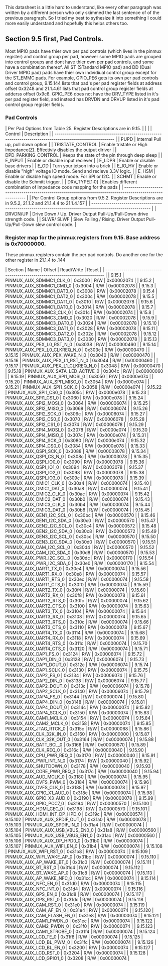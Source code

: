 
This datasheet is a little hard to understand, like every other paragraph
was written by a different person who only skimmed the last sentence of 
of the previous paragraph. So I tried my best to sythesize it into something I 
could more easily understand and hopefully this helps others too.
  
## Section 9.5 first, Pad Controls.
  
Most MPIO pads have thier own per pad controls (which lives in the pinmux
register) and control group per pad, however some MPIO pads are 
grouped into control groups and dont have thier own per pad controls, and 
some have a combination thereof. All ST (STandard MPIO pad) and DD (Dual 
Driver MPIO pad) pads have thier own indvidiual control group except for the ST_EMMC pads. 
For example, GPIO_PE6 gets its own per pad controls and control group, 9.15.144
lists that pad's per pad register fields at address offset 0x3248 and 21.1.4.61
lists that pad control group register fields at adderss offset 0x9c8.
GPIO_PE6 does not have the DRV_TYPE listed in it's per pad register field,
and instead has DRVDN and DRVUP listed in it's pad control group register
fields. 
 
### Pad Controls
 
| Per Pad Options from Table 25. Register Descriptions are in 9.15.                                           |
|                                                                                                             |
| Control              | Description                                                                          |
| ----------------------------------------------------------------------------------------------------------- |
| PUPD                 | Internal Pull up, pull down option                                                   |
| TRISTATE_CONTROL     | Enable tristate or High Impedance(Z). Effectivly disables the output diriver         |
| DPD_PARKING_CONTROL  | Keeps the state of the pin through deep sleep                                        |
| E_INPUT              | Enable or disable input reciever                                                     |
| E_LDPR               | Enable or disable base drivers                                                       |
| E_OD                 | Turn your jetson into a brick                                                        |
| E_IO_HV              | Enable or disable "high" voltage IO mode. Send and recieve 3.3V logic.               |
| E_HSM                | Enable or disable high speed mode. For SPI or I2C.                                   |
| SCHMT                | Enable or disable the Schmitt trigger.                                               |
| DRV_TYPE[1:0]        | Enables different combination of impedance code mapping for the pads                 |
| ----------------------------------------------------------------------------------------------------------- |
| Per Control Group options from 9.5.2. Register Descriptions are in 9.5.2, 21.1.2 and 21.1.4.4 to 21.1.4.157 |
| ----------------------------------------------------------------------------------------------------------- |
| DRVDN/UP             | Drive Down / Up. Driver Output Pull-Up/Pull-Down drive strength code.                |
| SLWR/ SLWF           | Slew Falling / Rising. Driver Output Pull-Up/Pull-Down slew control code.            |

### Register map for the pinmux registers from 9.15. Base address is 0x70000000.
These pinmux registers contain the per pad controls. 
Do another one for the other register in 21.1.4 to .144

| Section  | Name                            | Offset | Read/Write | Reset      |
| ----------------------------------------------------------------------------- | 
| 9.15.1   | PINMUX_AUX_SDMMC1_CLK_0         | 0x3000 | R/W        | 0x00002074 |
| 9.15.2   | PINMUX_AUX_SDMMC1_CMD_0         | 0x3004 | R/W        | 0x00002078 |
| 9.15.3   | PINMUX_AUX_SDMMC1_DAT3_0        | 0x3008 | R/W        | 0x00002078 |
| 9.15.4   | PINMUX_AUX_SDMMC1_DAT2_0        | 0x300c | R/W        | 0x00002078 | 
| 9.15.5   | PINMUX_AUX_SDMMC1_DAT1_0        | 0x3010 | R/W        | 0x00002078 | 
| 9.15.6   | PINMUX_AUX_SDMMC1_DAT0_0        | 0x3014 | R/W        | 0x00002078 | 
| 9.15.7   | PINMUX_AUX_SDMMC3_CLK_0         | 0x301c | R/W        | 0x00002074 |
| 9.15.8   | PINMUX_AUX_SDMMC3_CMD_0         | 0x3020 | R/W        | 0x00002078 |
| 9.15.9   | PINMUX_AUX_SDMMC3_DAT0_0        | 0x3024 | R/W        | 0x00002078 |
| 9.15.10  | PINMUX_AUX_SDMMC3_DAT1_0        | 0x3028 | R/W        | 0x00002078 |
| 9.15.11  | PINMUX_AUX_SDMMC3_DAT2_0        | 0x302c | R/W        | 0x00002078 |
| 9.15.12  | PINMUX_AUX_SDMMC3_DAT3_0        | 0x3030 | R/W        | 0x00002078 |
| 9.15.13  | PINMUX_AUX_PEX_L0_RST_N_0       | 0x3038 | R/W        | 0x00000460 |
| 9.15.14  | PINMUX_AUX_PEX_L0_CLKREQ_N_0    | 0x303c | R/W        | 0x00000470 |
| 9.15.15  | PINMUX_AUX_PEX_WAKE_N_0         | 0x3040 | R/W        | 0x00000470 |
| 9.15.16  | PINMUX_AUX_PEX_L1_RST_N_0       | 0x3044 | R/W        | 0x00000460 |
| 9.15.17  | PINMUX_AUX_PEX_L1_CLKREQ_N_0    | 0x3048 | R/W        | 0x00000470 |
| 9.15.18  | PINMUX_AUX_SATA_LED_ACTIVE_0    | 0x304c | R/W        | 0x00000060 |
| 9.15.19  | PINMUX_AUX_SPI1_MOSI_0          | 0x3050 | R/W        | 0x0000e074 | 
| 9.15.20  | PINMUX_AUX_SPI1_MISO_0          | 0x3054 | R/W        | 0x0000e074 |
| 9.15.21  | PINMUX_AUX_SPI1_SCK_0           | 0x3058 | R/W        | 0x0000e074 | 
| 9.15.22  | PINMUX_AUX_SPI1_CS0_0           | 0x305c | R/W        | 0x0000e078 | 
| 9.15.23  | PINMUX_AUX_SPI1_CS1_0           | 0x3060 | R/W        | 0x0000e078 |
| 9.15.24  | PINMUX_AUX_SPI2_MOSI_0          | 0x3064 | R/W        | 0x00006074 |
| 9.15.25  | PINMUX_AUX_SPI2_MISO_0          | 0x3068 | R/W        | 0x00006074 | 
| 9.15.26  | PINMUX_AUX_SPI2_SCK_0           | 0x306c | R/W        | 0x00006074 |
| 9.15.27  | PINMUX_AUX_SPI2_CS0_0           | 0x3070 | R/W        | 0x00006078 |
| 9.15.28  | PINMUX_AUX_SPI2_CS1_0           | 0x3074 | R/W        | 0x00006078 |
| 9.15.29  | PINMUX_AUX_SPI4_MOSI_0          | 0x3078 | R/W        | 0x0000e074 |
| 9.15.30  | PINMUX_AUX_SPI4_MISO_0          | 0x307c | R/W        | 0x0000e074 |
| 9.15.31  | PINMUX_AUX_SPI4_SCK_0           | 0x3080 | R/W        | 0x0000e074 |
| 9.15.32  | PINMUX_AUX_SPI4_CS0_0           | 0x3084 | R/W        | 0x0000e078 |
| 9.15.33  | PINMUX_AUX_QSPI_SCK_0           | 0x3088 | R/W        | 0x00003078 |
| 9.15.34  | PINMUX_AUX_QSPI_CS_N_0          | 0x308c | R/W        | 0x00003078 |
| 9.15.35  | PINMUX_AUX_QSPI_IO0_0           | 0x3090 | R/W        | 0x00003078 |
| 9.15.36  | PINMUX_AUX_QSPI_IO1_0           | 0x3094 | R/W        | 0x00003078 |
| 9.15.37  | PINMUX_AUX_QSPI_IO2_0           | 0x3098 | R/W        | 0x00003078 |
| 9.15.38  | PINMUX_AUX_QSPI_IO3_0           | 0x309c | R/W        | 0x00003078 |
| 9.15.39  | PINMUX_AUX_DMIC1_CLK_0          | 0x30a4 | R/W        | 0x00000074 |
| 9.15.40  | PINMUX_AUX_DMIC1_DAT_0          | 0x30a8 | R/W        | 0x00000074 |
| 9.15.41  | PINMUX_AUX_DMIC2_CLK_0          | 0x30ac | R/W        | 0x00000074 |
| 9.15.42  | PINMUX_AUX_DMIC2_DAT_0          | 0x30b0 | R/W        | 0x00000074 |
| 9.15.43  | PINMUX_AUX_DMIC3_CLK_0          | 0x30b4 | R/W        | 0x00000074 |
| 9.15.44  | PINMUX_AUX_DMIC3_DAT_0          | 0x30b8 | R/W        | 0x00000074 |
| 9.15.45  | PINMUX_AUX_GEN1_I2C_SCL_0       | 0x30bc | R/W        | 0x00000570 |
| 9.15.46  | PINMUX_AUX_GEN1_I2C_SDA_0       | 0x30c0 | R/W        | 0x00000570 |
| 9.15.47  | PINMUX_AUX_GEN2_I2C_SCL_0       | 0x30c4 | R/W        | 0x00000572 | 
| 9.15.48  | PINMUX_AUX_GEN2_I2C_SDA_0       | 0x30c8 | R/W        | 0x00000572 |
| 9.15.49  | PINMUX_AUX_GEN3_I2C_SCL_0       | 0x30cc | R/W        | 0x00000570 |
| 9.15.50  | PINMUX_AUX_GEN3_I2C_SDA_0       | 0x30d0 | R/W        | 0x00000570 |
| 9.15.51  | PINMUX_AUX_CAM_I2C_SCL_0        | 0x30d4 | R/W        | 0x00000570 |
| 9.15.52  | PINMUX_AUX_CAM_I2C_SDA_0        | 0x30d8 | R/W        | 0x00000570 |
| 9.15.53  | PINMUX_AUX_PWR_I2C_SCL_0        | 0x30dc | R/W        | 0x00000170 | 
| 9.15.54  | PINMUX_AUX_PWR_I2C_SDA_0        | 0x30e0 | R/W        | 0x00000170 |
| 9.15.54  | PINMUX_AUX_UART1_TX_0           | 0x30e4 | R/W        | 0x00000074 |
| 9.15.56  | PINMUX_AUX_UART1_RX_0           | 0x30e8 | R/W        | 0x00000074 | 
| 9.15.57  | PINMUX_AUX_UART1_RTS_0          | 0x30ec | R/W        | 0x00000074 |
| 9.15.58  | PINMUX_AUX_UART1_CTS_0          | 0x30f0 | R/W        | 0x00000074 |
| 9.15.59  | PINMUX_AUX_UART2_TX_0           | 0x30f4 | R/W        | 0x00000074 |
| 9.15.60  | PINMUX_AUX_UART2_RX_0           | 0x30f8 | R/W        | 0x00000078 |
| 9.15.61  | PINMUX_AUX_UART2_RTS_0          | 0x30fc | R/W        | 0x00000074 |
| 9.15.62  | PINMUX_AUX_UART2_CTS_0          | 0x3100 | R/W        | 0x00000074 |
| 9.15.63  | PINMUX_AUX_UART3_TX_0           | 0x3104 | R/W        | 0x00000074 |
| 9.15.64  | PINMUX_AUX_UART3_RX_0           | 0x3108 | R/W        | 0x00000074 |
| 9.15.65  | PINMUX_AUX_UART3_RTS_0          | 0x310c | R/W        | 0x00000074 |
| 9.15.66  | PINMUX_AUX_UART3_CTS_0          | 0x3110 | R/W        | 0x00000078 |
| 9.15.67  | PINMUX_AUX_UART4_TX_0           | 0x3114 | R/W        | 0x00000074 |
| 9.15.68  | PINMUX_AUX_UART4_RX_0           | 0x3118 | R/W        | 0x00000074 |
| 9.15.69  | PINMUX_AUX_UART4_RTS_0          | 0x311c | R/W        | 0x00000074 |
| 9.15.70  | PINMUX_AUX_UART4_CTS_0          | 0x3120 | R/W        | 0x00000074 |
| 9.15.71  | PINMUX_AUX_DAP1_FS_0            | 0x3124 | R/W        | 0x00006074 |
| 9.15.72  | PINMUX_AUX_DAP1_DIN_0           | 0x3128 | R/W        | 0x00006074 |
| 9.15.73  | PINMUX_AUX_DAP1_DOUT_0          | 0x312c | R/W        | 0x00006074 | 
| 9.15.74  | PINMUX_AUX_DAP1_SCLK_0          | 0x3130 | R/W        | 0x00006074 | 
| 9.15.75  | PINMUX_AUX_DAP2_FS_0            | 0x3134 | R/W        | 0x00006074 |
| 9.15.76  | PINMUX_AUX_DAP2_DIN_0           | 0x3138 | R/W        | 0x00006074 |
| 9.15.77  | PINMUX_AUX_DAP2_DOUT_0          | 0x313c | R/W        | 0x00006074 |
| 9.15.78  | PINMUX_AUX_DAP2_SCLK_0          | 0x3140 | R/W        | 0x00006074 |
| 9.15.79  | PINMUX_AUX_DAP4_FS_0            | 0x3144 | R/W        | 0x00000074 |
| 9.15.80  | PINMUX_AUX_DAP4_DIN_0           | 0x3148 | R/W        | 0x00000074 |
| 9.15.81  | PINMUX_AUX_DAP4_DOUT_0          | 0x314c | R/W        | 0x00000074 |
| 9.15.82  | PINMUX_AUX_DAP4_SCLK_0          | 0x3150 | R/W        | 0x00000074 |
| 9.15.83  | PINMUX_AUX_CAM1_MCLK_0          | 0x3154 | R/W        | 0x00000074 |
| 9.15.84  | PINMUX_AUX_CAM2_MCLK_0          | 0x3158 | R/W        | 0x00000074 |
| 9.15.85  | PINMUX_AUX_JTAG_RTCK_0          | 0x315c | R/W        | 0x00000068 |
| 9.15.86  | PINMUX_AUX_CLK_32K_IN_0         | 0x3160 | R/W        | 0x00000000 |
| 9.15.87  | PINMUX_AUX_CLK_32K_OUT_0        | 0x3164 | R/W        | 0x00000074 | 
| 9.15.88  | PINMUX_AUX_BATT_BCL_0           | 0x3168 | R/W        | 0x00000570 | 
| 9.15.89  | PINMUX_AUX_CLK_REQ_0            | 0x316c | R/W        | 0x00000040 |
| 9.15.90  | PINMUX_AUX_CPU_PWR_REQ_0        | 0x3170 | R/W        | 0x00000040 |
| 9.15.91  | PINMUX_AUX_PWR_INT_N_0          | 0x3174 | R/W        | 0x00000040 | 
| 9.15.92  | PINMUX_AUX_SHUTDOWN_0           | 0x3178 | R/W        | 0x00000040 |
| 9.15.93  | PINMUX_AUX_CORE_PWR_REQ_0       | 0x317c | R/W        | 0x00000040 |
| 9.15.94  | PINMUX_AUX_AUD_MCLK_0           | 0x3180 | R/W        | 0x00000074 |
| 9.15.95  | PINMUX_AUX_DVFS_PWM_0           | 0x3184 | R/W        | 0x00000074 |
| 9.15.96  | PINMUX_AUX_DVFS_CLK_0           | 0x3188 | R/W        | 0x00000078 |
| 9.15.97  | PINMUX_AUX_GPIO_X1_AUD_0        | 0x318c | R/W        | 0x00000074 |
| 9.15.98  | PINMUX_AUX_GPIO_X3_AUD_0        | 0x3190 | R/W        | 0x00000078 |
| 9.15.99  | PINMUX_AUX_GPIO_PCC7_0          | 0x3194 | R/W        | 0x00000570 |
| 9.15.100 | PINMUX_AUX_HDMI_CEC_0           | 0x3198 | R/W        | 0x00000570 |
| 9.15.101 | PINMUX_AUX_HDMI_INT_DP_HPD_0    | 0x319c | R/W        | 0x00000574 |
| 9.15.102 | PINMUX_AUX_SPDIF_OUT_0          | 0x31a0 | R/W        | 0x00000078 |
| 9.15.103 | PINMUX_AUX_SPDIF_IN_0           | 0x31a4 | R/W        | 0x00000074 |
| 9.15.104 | PINMUX_AUX_USB_VBUS_EN0_0       | 0x31a8 | R/W        | 0x00000560 |
| 9.15.105 | PINMUX_AUX_USB_VBUS_EN1_0       | 0x31ac | R/W        | 0x00000560 |
| 9.15.106 | PINMUX_AUX_DP_HPD0_0            | 0x31b0 | R/W        | 0x00000074 |
| 9.15.107 | PINMUX_AUX_WIFI_EN_0            | 0x31b4 | R/W        | 0x00000074 |
| 9.15.108 | PINMUX_AUX_WIFI_RST_0           | 0x31b8 | R/W        | 0x00000074 |
| 9.15.109 | PINMUX_AUX_WIFI_WAKE_AP_0       | 0x31bc | R/W        | 0x00000074 |
| 9.15.110 | PINMUX_AUX_AP_WAKE_BT_0         | 0x31c0 | R/W        | 0x00000074 |
| 9.15.111 | PINMUX_AUX_BT_RST_0             | 0x31c4 | R/W        | 0x00000074 |
| 9.15.112 | PINMUX_AUX_BT_WAKE_AP_0         | 0x31c8 | R/W        | 0x00000074 |
| 9.15.113 | PINMUX_AUX_AP_WAKE_NFC_0        | 0x31cc | R/W        | 0x00000074 | 
| 9.15.114 | PINMUX_AUX_NFC_EN_0             | 0x31d0 | R/W        | 0x00000074 |
| 9.15.115 | PINMUX_AUX_NFC_INT_0            | 0x31d4 | R/W        | 0x00000074 |
| 9.15.116 | PINMUX_AUX_GPS_EN_0             | 0x31d8 | R/W        | 0x00000074 |
| 9.15.117 | PINMUX_AUX_GPS_RST_0            | 0x31dc | R/W        | 0x00000074 |
| 9.15.118 | PINMUX_AUX_CAM_RST_0            | 0x31e0 | R/W        | 0x00000074 |
| 9.15.119 | PINMUX_AUX_CAM_AF_EN_0          | 0x31e4 | R/W        | 0x00000074 |
| 9.15.120 | PINMUX_AUX_CAM_FLASH_EN_0       | 0x31e8 | R/W        | 0x00000074 | 
| 9.15.121 | PINMUX_AUX_CAM1_PWDN_0          | 0x31ec | R/W        | 0x00000074 |
| 9.15.122 | PINMUX_AUX_CAM2_PWDN_0          | 0x31f0 | R/W        | 0x00000074 |
| 9.15.123 | PINMUX_AUX_CAM1_STROBE_0        | 0x31f4 | R/W        | 0x00000074 |
| 9.15.124 | PINMUX_AUX_LCD_TE_0             | 0x31f8 | R/W        | 0x00000074 |
| 9.15.125 | PINMUX_AUX_LCD_BL_PWM_0         | 0x31fc | R/W        | 0x00000074 |
| 9.15.126 | PINMUX_AUX_LCD_BL_EN_0          | 0x3200 | R/W        | 0x00000074 |
| 9.15.127 | PINMUX_AUX_LCD_RST_0            | 0x3204 | R/W        | 0x00000074 |
| 9.15.128 | PINMUX_AUX_LCD_GPIO1_0          | 0x3208 | R/W        | 0x00000074 | 

